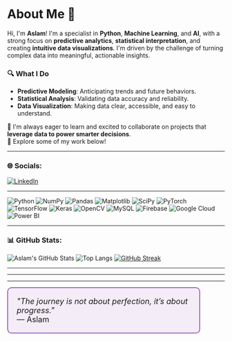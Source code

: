 # **About Me** 👋

Hi, I'm **Aslam**! I'm a specialist in **Python**, **Machine Learning**, and **AI**, with a strong focus on **predictive analytics**, **statistical interpretation**, and creating **intuitive data visualizations**. I'm driven by the challenge of turning complex data into meaningful, actionable insights.


### 🔍 What I Do

- **Predictive Modeling**: Anticipating trends and future behaviors.  
- **Statistical Analysis**: Validating data accuracy and reliability.  
- **Data Visualization**: Making data clear, accessible, and easy to understand.


🌱 I'm always eager to learn and excited to collaborate on projects that **leverage data to power smarter decisions**.  
📂 Explore some of my work below!


---

### 🌐 Socials:

[![LinkedIn](https://img.shields.io/badge/LinkedIn-blue?logo=linkedin&style=for-the-badge)](https://www.linkedin.com/in/azlamayoob/)

---


![Python](https://img.shields.io/badge/Python-3776AB?style=for-the-badge&logo=python&logoColor=white)
![NumPy](https://img.shields.io/badge/NumPy-013243?style=for-the-badge&logo=numpy)
![Pandas](https://img.shields.io/badge/Pandas-150458?style=for-the-badge&logo=pandas)
![Matplotlib](https://img.shields.io/badge/Matplotlib-11557C?style=for-the-badge&logo=matplotlib)
![SciPy](https://img.shields.io/badge/SciPy-8CAAE6?style=for-the-badge&logo=scipy)
![PyTorch](https://img.shields.io/badge/PyTorch-EE4C2C?style=for-the-badge&logo=pytorch)
![TensorFlow](https://img.shields.io/badge/TensorFlow-FF6F00?style=for-the-badge&logo=tensorflow)
![Keras](https://img.shields.io/badge/Keras-D00000?style=for-the-badge&logo=keras)
![OpenCV](https://img.shields.io/badge/OpenCV-5C3EE8?style=for-the-badge&logo=opencv)
![MySQL](https://img.shields.io/badge/MySQL-005C84?style=for-the-badge&logo=mysql)
![Firebase](https://img.shields.io/badge/Firebase-FFCA28?style=for-the-badge&logo=firebase)
![Google Cloud](https://img.shields.io/badge/Google%20Cloud-4285F4?style=for-the-badge&logo=googlecloud)
![Power BI](https://img.shields.io/badge/Power%20BI-F2C811?style=for-the-badge&logo=powerbi)

---

### 📊 GitHub Stats:

![Aslam's GitHub Stats](https://github-readme-stats.vercel.app/api?username=aslamtek&show_icons=true&theme=radical)
![Top Langs](https://github-readme-stats.vercel.app/api/top-langs/?username=aslamtek&layout=compact&theme=radical)
[![GitHub Streak](https://streak-stats.demolab.com/?user=aslamtek&theme=radical)](https://git.io/streak-stats)

---
---

---

<p align="center">
  <div style="border: 2px solid #9b59b6; padding: 20px; background-color: #f4ecf7; border-radius: 10px; font-size: 18px; width: 80%; max-width: 600px;">
    <em>"The journey is not about perfection, it’s about progress."</em><br>
    — Aslam
  </div>
</p>
